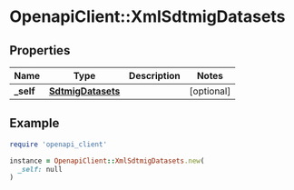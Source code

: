 # OpenapiClient::XmlSdtmigDatasets

## Properties

| Name | Type | Description | Notes |
| ---- | ---- | ----------- | ----- |
| **_self** | [**SdtmigDatasets**](SdtmigDatasets.md) |  | [optional] |

## Example

```ruby
require 'openapi_client'

instance = OpenapiClient::XmlSdtmigDatasets.new(
  _self: null
)
```

